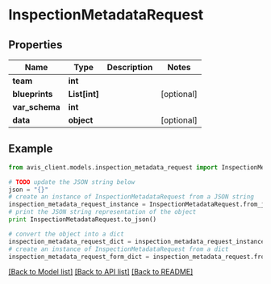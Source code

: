 # InspectionMetadataRequest


## Properties

Name | Type | Description | Notes
------------ | ------------- | ------------- | -------------
**team** | **int** |  |
**blueprints** | **List[int]** |  | [optional]
**var_schema** | **int** |  |
**data** | **object** |  | [optional]

## Example

```python
from avis_client.models.inspection_metadata_request import InspectionMetadataRequest

# TODO update the JSON string below
json = "{}"
# create an instance of InspectionMetadataRequest from a JSON string
inspection_metadata_request_instance = InspectionMetadataRequest.from_json(json)
# print the JSON string representation of the object
print InspectionMetadataRequest.to_json()

# convert the object into a dict
inspection_metadata_request_dict = inspection_metadata_request_instance.to_dict()
# create an instance of InspectionMetadataRequest from a dict
inspection_metadata_request_form_dict = inspection_metadata_request.from_dict(inspection_metadata_request_dict)
```
[[Back to Model list]](../README.md#documentation-for-models) [[Back to API list]](../README.md#documentation-for-api-endpoints) [[Back to README]](../README.md)
